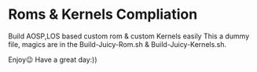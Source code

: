 # Roms & Kernels Compliation
Build AOSP,LOS based custom rom &  custom Kernels easily
This a dummy file, magics are in the Build-Juicy-Rom.sh & Build-Juicy-Kernels.sh.

Enjoy😉
Have a great day:))
